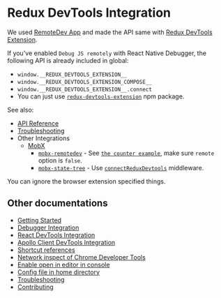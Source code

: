 # Redux DevTools Integration

We used [RemoteDev App](https://github.com/zalmoxisus/remotedev-app) and made the API same with [Redux DevTools Extension](https://github.com/zalmoxisus/redux-devtools-extension).

If you've enabled `Debug JS remotely` with React Native Debugger, the following API is already included in global:

- `window.__REDUX_DEVTOOLS_EXTENSION__`
- `window.__REDUX_DEVTOOLS_EXTENSION_COMPOSE__`
- `window.__REDUX_DEVTOOLS_EXTENSION__.connect`
- You can just use [`redux-devtools-extension`](https://www.npmjs.com/package/redux-devtools-extension) npm package.

See also:

- [API Reference](http://extension.remotedev.io/docs/API/)
- [Troubleshooting](http://extension.remotedev.io/docs/Troubleshooting.html)
- Other Integrations
  - [MobX](https://github.com/mobxjs/mobx)
    - [`mobx-remotedev`](https://github.com/zalmoxisus/mobx-remotedev) - See [`the counter example`](../examples/counter-with-mobx/src/stores/counter), make sure `remote` option is `false`.
    - [`mobx-state-tree`](https://github.com/mobxjs/mobx-state-tree) - Use [`connectReduxDevtools`](https://github.com/mobxjs/mobx-state-tree/blob/a3c59ac816026f3c2d3d5621d8f74be2b95e2891/middleware/README.md#connectreduxdevtools) middleware.

You can ignore the browser extension specified things.

## Other documentations

- [Getting Started](getting-started.md)
- [Debugger Integration](debugger-integration.md)
- [React DevTools Integration](react-devtools-integration.md)
- [Apollo Client DevTools Integration](apollo-client-devtools-integration.md)
- [Shortcut references](shortcut-references.md)
- [Network inspect of Chrome Developer Tools](network-inspect-of-chrome-devtools.md)
- [Enable open in editor in console](enable-open-in-editor-in-console.md)
- [Config file in home directory](config-file-in-home-directory.md)
- [Troubleshooting](troubleshooting.md)
- [Contributing](contributing.md)
